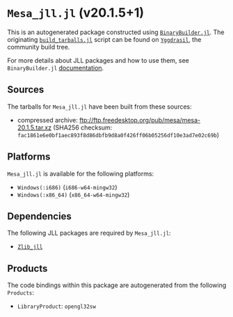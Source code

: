 # `Mesa_jll.jl` (v20.1.5+1)

This is an autogenerated package constructed using [`BinaryBuilder.jl`](https://github.com/JuliaPackaging/BinaryBuilder.jl). The originating [`build_tarballs.jl`](https://github.com/JuliaPackaging/Yggdrasil/blob/183d91c30f3b026b6ebe7c9be7c320449c0273d3/M/Mesa/build_tarballs.jl) script can be found on [`Yggdrasil`](https://github.com/JuliaPackaging/Yggdrasil/), the community build tree.

For more details about JLL packages and how to use them, see `BinaryBuilder.jl` [documentation](https://juliapackaging.github.io/BinaryBuilder.jl/dev/jll/).

## Sources

The tarballs for `Mesa_jll.jl` have been built from these sources:

* compressed archive: ftp://ftp.freedesktop.org/pub/mesa/mesa-20.1.5.tar.xz (SHA256 checksum: `fac1861e6e0bf1aec893f8d86dbfb9d8a0f426ff06b05256df10e3ad7e02c69b`)

## Platforms

`Mesa_jll.jl` is available for the following platforms:

* `Windows(:i686)` (`i686-w64-mingw32`)
* `Windows(:x86_64)` (`x86_64-w64-mingw32`)

## Dependencies

The following JLL packages are required by `Mesa_jll.jl`:

* [`Zlib_jll`](https://github.com/JuliaBinaryWrappers/Zlib_jll.jl)

## Products

The code bindings within this package are autogenerated from the following `Products`:

* `LibraryProduct`: `opengl32sw`
